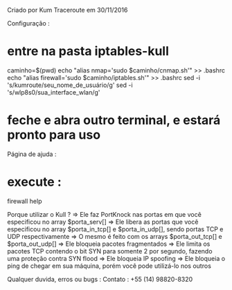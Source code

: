 Criado por Kum Traceroute em 30/11/2016

Configuração :
  # entre na pasta iptables-kull
  caminho=$(pwd)
  echo "alias nmap='sudo $caminho/cnmap.sh'" >> .bashrc
  echo "alias firewall='sudo $caminho/iptables.sh'" >> .bashrc
  sed -i 's/kumroute/seu_nome_de_usuário/g'
  sed -i 's/wlp8s0/sua_interface_wlan/g'
  # feche e abra outro terminal, e estará pronto para uso

Página de ajuda :
  # execute :
  firewall help

Porque utilizar o Kull ?
  => Ele faz PortKnock nas portas em que você especificou no array $porta_serv[]
  => Ele libera as portas que você especificou no array $porta_in_tcp[] e $porta_in_udp[], sendo portas TCP e UDP respectivamente
  => O mesmo é feito com os arrays $porta_out_tcp[] e $porta_out_udp[]
  => Ele bloqueia pacotes fragmentados
  => Ele limita os pacotes TCP contendo o bit SYN para somente 2 por segundo, fazendo uma proteção contra SYN flood
  => Ele bloqueia IP spoofing
  => Ele bloqueia o ping de chegar em sua máquina, porém você pode utilizá-lo nos outros

Qualquer duvida, erros ou bugs :
Contato : +55 (14) 98820-8320